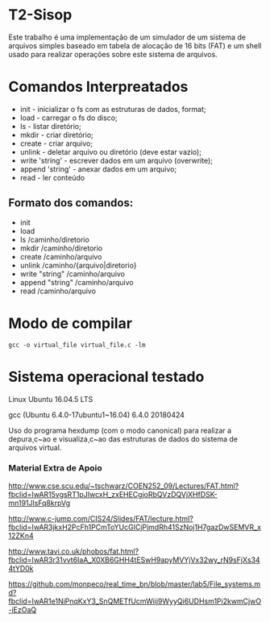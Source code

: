 # T2-Sisop 
Este trabalho é uma implementação de um simulador de um sistema de arquivos simples baseado em tabela de alocação de 16 bits (FAT) e um shell usado para realizar operações sobre este sistema de arquivos.

# Comandos Interpreatados #
* init - inicializar o fs com as estruturas de dados, format;
* load - carregar o fs do disco;
* ls - listar diretório;
* mkdir - criar diretório;
* create - criar arquivo;
* unlink - deletar arquivo ou diretório (deve estar vazio);
* write 'string' - escrever dados em um arquivo (overwrite);
* append 'string' - anexar dados em um arquivo;
* read - ler conteúdo
 
## Formato dos comandos: ##
* init
* load
* ls        /caminho/diretorio 
* mkdir     /caminho/diretorio
* create    /caminho/arquivo
* unlink    /caminho/{arquivo|diretorio}
* write    "string" /caminho/arquivo
* append   "string" /caminho/arquivo
* read      /caminho/arquivo

# Modo de compilar #
```
gcc -o virtual_file virtual_file.c -lm 
```

# Sistema operacional testado #

Linux Ubuntu 16.04.5 LTS

gcc (Ubuntu 6.4.0-17ubuntu1~16.04) 6.4.0 20180424  

Uso do programa hexdump (com o modo canonical) para realizar a depura¸c~ao e visualiza¸c~ao das estruturas de dados do
sistema de arquivos virtual.

### Material Extra de Apoio ###
http://www.cse.scu.edu/~tschwarz/COEN252_09/Lectures/FAT.html?fbclid=IwAR15vgsRT1pJIwcxH_zxEHECgjoRbQVzDQVjXHfDSK-mn191JlsFq8krpVg

http://www.c-jump.com/CIS24/Slides/FAT/lecture.html?fbclid=IwAR3jkxH2PcFh1PCmToYUcGICjPjmdRh41SzNoj1H7gazDwSEMVR_x12ZKn4

http://www.tavi.co.uk/phobos/fat.html?fbclid=IwAR3r31vvt6IaA_X0XB6GHH4tESwH9apyMVYjVx32wy_rN9sFjXs344tYD0k

https://github.com/monpeco/real_time_bn/blob/master/lab5/File_systems.md?fbclid=IwAR1e1NiPnqKxY3_SnQMETfUcmWiij9WyyQi6UDHsm1Pi2kwmCjwO-iEzOaQ
